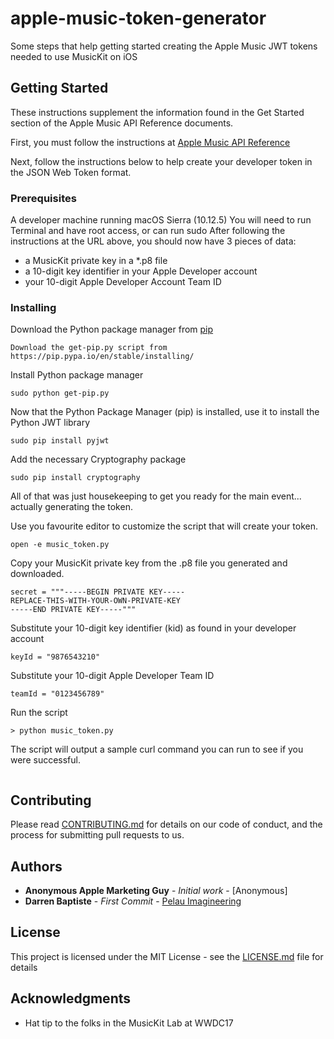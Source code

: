 # apple-music-token-generator

Some steps that help getting started creating the Apple Music JWT tokens needed to use MusicKit on iOS

## Getting Started

These instructions supplement the information found in the Get Started section of the Apple Music API Reference documents.

First, you must follow the instructions at [Apple Music API Reference](https://developer.apple.com/library/content/documentation/NetworkingInternetWeb/Conceptual/AppleMusicWebServicesReference/SetUpWebServices.html#//apple_ref/doc/uid/TP40017625-CH2-SW1)

Next, follow the instructions below to help create your developer token in the JSON Web Token format.


### Prerequisites

A developer machine running macOS Sierra (10.12.5)
You will need to run Terminal and have root access, or can run sudo
After following the instructions at the URL above, you should now have 3 pieces of data:

- a MusicKit private key in a *.p8 file
- a 10-digit key identifier in your Apple Developer account
- your 10-digit Apple Developer Account Team ID


### Installing

Download the Python package manager from [pip](https://pip.pypa.io/en/stable/installing/)

```
Download the get-pip.py script from https://pip.pypa.io/en/stable/installing/
```

Install Python package manager

```
sudo python get-pip.py
```

Now that the Python Package Manager (pip) is installed, use it to install the Python JWT library

```
sudo pip install pyjwt
```

Add the necessary Cryptography package

```
sudo pip install cryptography
```

All of that was just housekeeping to get you ready for the main event... actually generating the token.

Use you favourite editor to customize the script that will create your token.

```
open -e music_token.py
```

Copy your MusicKit private key from the .p8 file you generated and downloaded.

```
secret = """-----BEGIN PRIVATE KEY-----
REPLACE-THIS-WITH-YOUR-OWN-PRIVATE-KEY
-----END PRIVATE KEY-----"""
```

Substitute your 10-digit key identifier (kid) as found in your developer account

```
keyId = "9876543210"
```

Substitute your 10-digit Apple Developer Team ID

```
teamId = "0123456789"
```

Run the script

```
> python music_token.py
```

The script will output a sample curl command you can run to see if you were successful.

```

```


## Contributing

Please read [CONTRIBUTING.md](CONTRIBUTING.md) for details on our code of conduct, and the process for submitting pull requests to us.


## Authors

* **Anonymous Apple Marketing Guy** - *Initial work* - [Anonymous]
* **Darren Baptiste** - *First Commit* - [Pelau Imagineering](https://github.com/pelauimagineering)


## License

This project is licensed under the MIT License - see the [LICENSE.md](LICENSE.md) file for details

## Acknowledgments

* Hat tip to the folks in the MusicKit Lab at WWDC17

